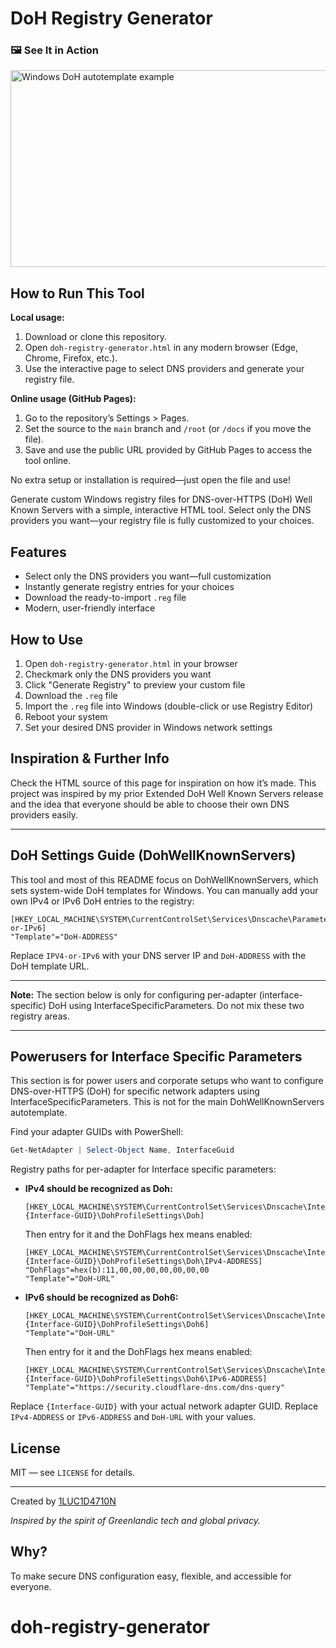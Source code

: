 


# DoH Registry Generator
### 🖼️ See It in Action
<a href="https://www.youtube.com/watch?v=uHLK47c-mBs](https://youtu.be/n-NvbHO_4BE">
    <img src="https://img.youtube.com/vi/uHLK47c-mBs](https://youtu.be/n-NvbHO_4BE/0.jpg" alt="Windows DoH autotemplate example" width="560" height="315">
</a>

## How to Run This Tool

**Local usage:**
1. Download or clone this repository.
2. Open `doh-registry-generator.html` in any modern browser (Edge, Chrome, Firefox, etc.).
3. Use the interactive page to select DNS providers and generate your registry file.

**Online usage (GitHub Pages):**
1. Go to the repository’s Settings > Pages.
2. Set the source to the `main` branch and `/root` (or `/docs` if you move the file).
3. Save and use the public URL provided by GitHub Pages to access the tool online.

No extra setup or installation is required—just open the file and use!

Generate custom Windows registry files for DNS-over-HTTPS (DoH) Well Known Servers with a simple, interactive HTML tool. Select only the DNS providers you want—your registry file is fully customized to your choices.

## Features

- Select only the DNS providers you want—full customization
- Instantly generate registry entries for your choices
- Download the ready-to-import `.reg` file
- Modern, user-friendly interface

## How to Use

1. Open `doh-registry-generator.html` in your browser
2. Checkmark only the DNS providers you want
3. Click "Generate Registry" to preview your custom file
4. Download the `.reg` file
5. Import the `.reg` file into Windows (double-click or use Registry Editor)
6. Reboot your system
7. Set your desired DNS provider in Windows network settings

## Inspiration & Further Info

Check the HTML source of this page for inspiration on how it’s made. This project was inspired by my prior Extended DoH Well Known Servers release and the idea that everyone should be able to choose their own DNS providers easily.


---



## DoH Settings Guide (DohWellKnownServers)

This tool and most of this README focus on DohWellKnownServers, which sets system-wide DoH templates for Windows. You can manually add your own IPv4 or IPv6 DoH entries to the registry:

```registry
[HKEY_LOCAL_MACHINE\SYSTEM\CurrentControlSet\Services\Dnscache\Parameters\DohWellKnownServers\IPV4-or-IPv6]
"Template"="DoH-ADDRESS"
```

Replace `IPV4-or-IPv6` with your DNS server IP and `DoH-ADDRESS` with the DoH template URL.

---

**Note:** The section below is only for configuring per-adapter (interface-specific) DoH using InterfaceSpecificParameters. Do not mix these two registry areas.

---


## Powerusers for Interface Specific Parameters

This section is for power users and corporate setups who want to configure DNS-over-HTTPS (DoH) for specific network adapters using InterfaceSpecificParameters. This is not for the main DohWellKnownServers autotemplate.

Find your adapter GUIDs with PowerShell:

```powershell
Get-NetAdapter | Select-Object Name, InterfaceGuid
```


Registry paths for per-adapter for Interface specific parameters:

- **IPv4 should be recognized as Doh:**

	```registry
	[HKEY_LOCAL_MACHINE\SYSTEM\CurrentControlSet\Services\Dnscache\InterfaceSpecificParameters\{Interface-GUID}\DohProfileSettings\Doh]
	```

	Then entry for it and the DohFlags hex means enabled:

	```registry
	[HKEY_LOCAL_MACHINE\SYSTEM\CurrentControlSet\Services\Dnscache\InterfaceSpecificParameters\{Interface-GUID}\DohProfileSettings\Doh\IPv4-ADDRESS]
	"DohFlags"=hex(b):11,00,00,00,00,00,00,00
	"Template"="DoH-URL"
	```

- **IPv6 should be recognized as Doh6:**

	```registry
	[HKEY_LOCAL_MACHINE\SYSTEM\CurrentControlSet\Services\Dnscache\InterfaceSpecificParameters\{Interface-GUID}\DohProfileSettings\Doh6]
	"Template"="DoH-URL"
	```

	Then entry for it and the DohFlags hex means enabled:

	```registry
	[HKEY_LOCAL_MACHINE\SYSTEM\CurrentControlSet\Services\Dnscache\InterfaceSpecificParameters\{Interface-GUID}\DohProfileSettings\Doh6\IPv6-ADDRESS]
	"Template"="https://security.cloudflare-dns.com/dns-query"
	```

Replace `{Interface-GUID}` with your actual network adapter GUID. Replace `IPv4-ADDRESS` or `IPv6-ADDRESS` and `DoH-URL` with your values.

## License

MIT — see `LICENSE` for details.

---

Created by [1LUC1D4710N](https://github.com/1LUC1D4710N)

*Inspired by the spirit of Greenlandic tech and global privacy.*

## Why?

To make secure DNS configuration easy, flexible, and accessible for everyone.
# doh-registry-generator
